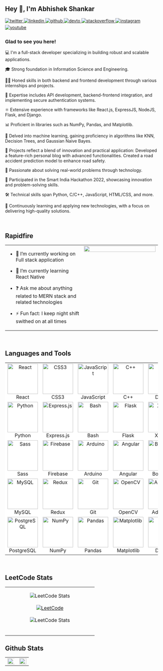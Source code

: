## Hey 👋, I'm Abhishek Shankar  
  

<a href="https://twitter.com/FirewallFox27" target="_blank">
<img src=https://img.shields.io/badge/twitter-%2300acee.svg?&style=for-the-badge&logo=twitter&logoColor=white alt=twitter style="margin-bottom: 5px;" />
</a>
<a href="https://linkedin.com/in/abhishekshankar27" target="_blank">
<img src=https://img.shields.io/badge/linkedin-%231E77B5.svg?&style=for-the-badge&logo=linkedin&logoColor=white alt=linkedin style="margin-bottom: 5px;" />
</a>
<a href="https://github.com/Abhishek" target="_blank">
<img src=https://img.shields.io/badge/github-%2324292e.svg?&style=for-the-badge&logo=github&logoColor=white alt=github style="margin-bottom: 5px;" />
</a>
<a href="https://dev.to/firewallfox" target="_blank">
<img src=https://img.shields.io/badge/dev.to-%2308090A.svg?&style=for-the-badge&logo=dev.to&logoColor=white alt=devto style="margin-bottom: 5px;" />
</a>
<a href="https://stackoverflow.com/users/26405261/abhishek-shankar" target="_blank">
<img src=https://img.shields.io/badge/stackoverflow-%23F28032.svg?&style=for-the-badge&logo=stackoverflow&logoColor=white alt=stackoverflow style="margin-bottom: 5px;" />
</a>
<a href="https://instagram.com/abhishek._shankar" target="_blank">
<img src=https://img.shields.io/badge/instagram-%23000000.svg?&style=for-the-badge&logo=instagram&logoColor=white alt=instagram style="margin-bottom: 5px;" />
</a>
<a href="https://www.youtube.com/@FirewallFox27" target="_blank">
<img src=https://img.shields.io/badge/youtube-%23EE4831.svg?&style=for-the-badge&logo=youtube&logoColor=white alt=youtube style="margin-bottom: 5px;" />
</a>  

  



### Glad to see you here!  
💻 I'm a full-stack developer specializing in building robust and scalable applications.

🎓 Strong foundation in Information Science and Engineering.

👨‍💻 Honed skills in both backend and frontend development through various internships and projects.

🚀 Expertise includes API development, backend-frontend integration, and implementing secure authentication systems.

⚛️ Extensive experience with frameworks like React.js, ExpressJS, NodeJS, Flask, and Django.

📊 Proficient in libraries such as NumPy, Pandas, and Matplotlib.

🤖 Delved into machine learning, gaining proficiency in algorithms like KNN, Decision Trees, and Gaussian Naive Bayes.

📝 Projects reflect a blend of innovation and practical application:
Developed a feature-rich personal blog with advanced functionalities.
Created a road accident prediction model to enhance road safety.

🏅 Passionate about solving real-world problems through technology.

🚀 Participated in the Smart India Hackathon 2022, showcasing innovation and problem-solving skills.

🛠️ Technical skills span Python, C/C++, JavaScript, HTML/CSS, and more.

🌱 Continuously learning and applying new technologies, with a focus on delivering high-quality solutions.  
  

<br/>  


## Rapidfire  
<table><tr><td valign="top" width="50%">

- 🔭 I’m currently working on Full stack application 
  

- 🌱 I’m currently learning React Native
  

- ❓ Ask me about anything related to MERN stack and related technologies  
  

- ⚡ Fun fact: I keep night shift swithed on at all times   


</td><td valign="top" width="50%">

<div align="center">
<img src="https://encrypted-tbn0.gstatic.com/images?q=tbn:ANd9GcSjy7tSiCdkGwhuPGHi20EbxVNaAZOiZrTajA&s" align="center" style="width: 100%" />
</div>  


</td></tr></table>  

<br/>  


## Languages and Tools  
<table style="width: 100%; border-collapse: collapse; background-color: white;">
    <tr>
        <td align="center">
            <a href="https://reactjs.org/" target="_blank">
                <img src="https://profilinator.rishav.dev/skills-assets/react-original-wordmark.svg" alt="React" width="100" height="100" />
            </a>
            <br />React
        </td>
        <td align="center">
            <a href="https://www.w3schools.com/css/" target="_blank">
                <img src="https://profilinator.rishav.dev/skills-assets/css3-original-wordmark.svg" alt="CSS3" width="100" height="100" />
            </a>
            <br />CSS3
        </td>
        <td align="center">
            <a href="https://www.javascript.com/" target="_blank">
                <img src="https://profilinator.rishav.dev/skills-assets/javascript-original.svg" alt="JavaScript" width="100" height="100" />
            </a>
            <br />JavaScript
        </td>
        <td align="center">
            <a href="https://www.cplusplus.com/" target="_blank">
                <img src="https://profilinator.rishav.dev/skills-assets/cplusplus-original.svg" alt="C++" width="100" height="100" />
            </a>
            <br />C++
        </td>
        <td align="center">
            <a href="https://www.docker.com/" target="_blank">
                <img src="https://profilinator.rishav.dev/skills-assets/docker-original-wordmark.svg" alt="Docker" width="100" height="100" />
            </a>
            <br />Docker
        </td>
        <td align="center">
            <a href="https://www.typescriptlang.org/" target="_blank">
                <img src="https://profilinator.rishav.dev/skills-assets/typescript-original.svg" alt="TypeScript" width="100" height="100" />
            </a>
            <br />TypeScript
        </td>
        <td align="center">
            <a href="https://www.mongodb.com/" target="_blank">
                <img src="https://profilinator.rishav.dev/skills-assets/mongodb-original-wordmark.svg" alt="MongoDB" width="100" height="100" />
            </a>
            <br />MongoDB
        </td>
    </tr>
    <tr>
        <td align="center">
            <a href="https://www.python.org/" target="_blank">
                <img src="https://profilinator.rishav.dev/skills-assets/python-original.svg" alt="Python" width="100" height="100" />
            </a>
            <br />Python
        </td>
        <td align="center">
            <a href="https://expressjs.com/" target="_blank">
                <img src="https://profilinator.rishav.dev/skills-assets/express-original-wordmark.svg" alt="Express.js" width="100" height="100" />
            </a>
            <br />Express.js
        </td>
        <td align="center">
            <a href="https://www.gnu.org/software/bash/" target="_blank">
                <img src="https://profilinator.rishav.dev/skills-assets/gnu_bash-icon.svg" alt="Bash" width="100" height="100" />
            </a>
            <br />Bash
        </td>
        <td align="center">
            <a href="https://flask.palletsprojects.com/" target="_blank">
                <img src="https://profilinator.rishav.dev/skills-assets/flask.png" alt="Flask" width="100" height="100" />
            </a>
            <br />Flask
        </td>
        <td align="center">
            <a href="https://www.apachefriends.org/" target="_blank">
                <img src="https://profilinator.rishav.dev/skills-assets/xampp.png" alt="XAMPP" width="100" height="100" />
            </a>
            <br />XAMPP
        </td>
        <td align="center">
            <a href="https://www.chartjs.org/" target="_blank">
                <img src="https://profilinator.rishav.dev/skills-assets/logo-title.svg" alt="Chart.js" width="100" height="100" />
            </a>
            <br />Chart.js
        </td>
        <td align="center">
            <a href="https://www.linux.org/" target="_blank">
                <img src="https://profilinator.rishav.dev/skills-assets/linux-original.svg" alt="Linux" width="100" height="100" />
            </a>
            <br />Linux
        </td>
    </tr>
    <tr>
        <td align="center">
            <a href="https://sass-lang.com/" target="_blank">
                <img src="https://profilinator.rishav.dev/skills-assets/sass-original.svg" alt="Sass" width="100" height="100" />
            </a>
            <br />Sass
        </td>
        <td align="center">
            <a href="https://firebase.google.com/" target="_blank">
                <img src="https://profilinator.rishav.dev/skills-assets/firebase.png" alt="Firebase" width="100" height="100" />
            </a>
            <br />Firebase
        </td>
        <td align="center">
            <a href="https://www.arduino.cc/" target="_blank">
                <img src="https://profilinator.rishav.dev/skills-assets/arduino.png" alt="Arduino" width="100" height="100" />
            </a>
            <br />Arduino
        </td>
        <td align="center">
            <a href="https://angular.io/" target="_blank">
                <img src="https://profilinator.rishav.dev/skills-assets/angularjs-original.svg" alt="Angular" width="100" height="100" />
            </a>
            <br />Angular
        </td>
        <td align="center">
            <a href="https://getbootstrap.com/docs/3.4/javascript/" target="_blank">
                <img src="https://profilinator.rishav.dev/skills-assets/bootstrap-plain.svg" alt="Bootstrap" width="100" height="100" />
            </a>
            <br />Bootstrap
        </td>
        <td align="center">
            <a href="https://dotnet.microsoft.com/download/dotnet-framework" target="_blank">
                <img src="https://profilinator.rishav.dev/skills-assets/dot-net-original-wordmark.svg" alt=".NET" width="100" height="100" />
            </a>
            <br />.NET
        </td>
        <td align="center">
            <a href="https://en.wikipedia.org/wiki/HTML5" target="_blank">
                <img src="https://profilinator.rishav.dev/skills-assets/html5-original-wordmark.svg" alt="HTML5" width="100" height="100" />
            </a>
            <br />HTML5
        </td>
    </tr>
    <tr>
        <td align="center">
            <a href="https://www.mysql.com/" target="_blank">
                <img src="https://profilinator.rishav.dev/skills-assets/mysql-original-wordmark.svg" alt="MySQL" width="100" height="100" />
            </a>
            <br />MySQL
        </td>
        <td align="center">
            <a href="https://redux.js.org/" target="_blank">
                <img src="https://profilinator.rishav.dev/skills-assets/redux-original.svg" alt="Redux" width="100" height="100" />
            </a>
            <br />Redux
        </td>
        <td align="center">
            <a href="https://github.com/" target="_blank">
                <img src="https://profilinator.rishav.dev/skills-assets/git-scm-icon.svg" alt="Git" width="100" height="100" />
            </a>
            <br />Git
        </td>
        <td align="center">
            <a href="https://opencv.org/" target="_blank">
                <img src="https://profilinator.rishav.dev/skills-assets/opencv-icon.svg" alt="OpenCV" width="100" height="100" />
            </a>
            <br />OpenCV
        </td>
        <td align="center">
            <a href="https://www.adobe.com/in/products/xd.html" target="_blank">
                <img src="https://profilinator.rishav.dev/skills-assets/adobexd.png" alt="Adobe XD" width="100" height="100" />
            </a>
            <br />Adobe XD
        </td>
        <td align="center">
            <a href="https://wordpress.com/" target="_blank">
                <img src="https://profilinator.rishav.dev/skills-assets/wordpress.png" alt="WordPress" width="100" height="100" />
            </a>
            <br />WordPress
        </td>
        <td align="center">
            <a href="https://nodejs.org/" target="_blank">
                <img src="https://profilinator.rishav.dev/skills-assets/nodejs-original-wordmark.svg" alt="Node.js" width="100" height="100" />
            </a>
            <br />Node.js
        </td>
    </tr>
    <tr>
        <td align="center">
            <a href="https://www.postgresql.org/" target="_blank">
                <img src="https://profilinator.rishav.dev/skills-assets/postgresql-original-wordmark.svg" alt="PostgreSQL" width="100" height="100" />
            </a>
            <br />PostgreSQL
        </td>
        <td align="center">
            <a href="https://numpy.org/" target="_blank">
                <img src="https://upload.wikimedia.org/wikipedia/commons/3/31/NumPy_logo_2020.svg" alt="NumPy" width="100" height="100" />
            </a>
            <br />NumPy
        </td>
        <td align="center">
            <a href="https://pandas.pydata.org/" target="_blank">
                <img src="https://upload.wikimedia.org/wikipedia/commons/e/ed/Pandas_logo.svg" alt="Pandas" width="100" height="100" />
            </a>
            <br />Pandas
        </td>
        <td align="center">
            <a href="https://matplotlib.org/" target="_blank">
                <img src="https://upload.wikimedia.org/wikipedia/commons/8/84/Matplotlib_icon.svg" alt="Matplotlib" width="100" height="100" />
            </a>
            <br />Matplotlib
        </td>
        <td align="center">
            <a href="https://www.djangoproject.com/" target="_blank">
                <img src="https://profilinator.rishav.dev/skills-assets/django-original.svg" alt="Django" width="100" height="100" />
            </a>
            <br />Django
        </td>
        <td align="center">
            <a href="https://www.tableau.com/" target="_blank">
                <img src="https://profilinator.rishav.dev/skills-assets/tableau-icon.svg" alt="Tableau" width="100" height="100" />
            </a>
            <br />Tableau
        </td>
        <td align="center">
            <a href="https://code.visualstudio.com/" target="_blank">
                <img src="https://profilinator.rishav.dev/skills-assets/visualstudio_code-1.svg" alt="VS Code" width="100" height="100" />
            </a>
            <br />VS Code
        </td>
    </tr>
</table>





<br/>  

## LeetCode Stats  
<table><tr><td valign="top" width="50%" align="center">
  
![LeetCode Stats](https://img.shields.io/badge/dynamic/json?color=blue&label=LeetCode&query=ranking&url=https%3A%2F%2Fleetcode-stats-api.herokuapp.com%2FFirewallFox)
<br/>
<br/>
[![LeetCode](https://img.shields.io/badge/LeetCode-000?style=for-the-badge&logo=LeetCode&logoColor=#d16c06)](https://leetcode.com/u/FirewallFox/)
<br/>
<br/>
![LeetCode Stats](https://leetcard.jacoblin.cool/FireWallFox?theme=dark&font=Tiro%20Kannada&ext=contest&width=800)
<br/>
<br/>

</td></tr></table> 









## Github Stats  
<table><tr><td valign="top" width="50%">

<img src="https://github-readme-stats.vercel.app/api?username=abhisheksd27&show_icons=true&count_private=true&hide_border=true&bg_color=000000" align="left" style="width: 110%" />
<br/>


</td><td valign="top" width="50%">

<img src="https://github-readme-stats.vercel.app/api/top-langs/?username=abhisheksd27&hide_border=true&layout=compact&bg_color=000000" align="left" style="width: 100%" />


</td></tr></table>  

<br/>  

  

<br/>  



 
  



